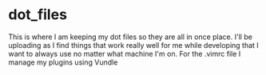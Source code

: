 # dot_files

This is where I am keeping my dot files so they are all in once place.
I'll be uploading as I find things that work really well for me while developing that I want to always use no matter what machine I'm on.
For the .vimrc file I manage my plugins using Vundle
